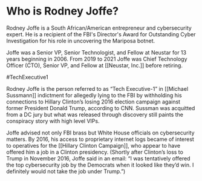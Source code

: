 # Who is Rodney Joffe?

Rodney Joffe is a South African/American entrepreneur and cybersecurity expert. He is a recipient of the FBI's Director's Award for Outstanding Cyber Investigation for his role in uncovering the Mariposa botnet.

Joffe was a Senior VP, Senior Technologist, and Fellow at Neustar for 13 years beginning in 2006. From 2019 to 2021 Joffe was Chief Technology Officer (CTO), Senior VP, and Fellow at [[Neustar, Inc.]] before retiring.

#TechExecutive1 

Rodney Joffe is the person referred to as “Tech Executive-1” in [[Michael Sussmann]] indictment for allegedly lying to the FBI by withholding his connections to Hillary Clinton’s losing 2016 election campaign against former President Donald Trump, according to CNN. Sussman was acquitted from a DC jury but what was released through discovery still paints the conspiracy story with high level VIPs.

Joffe advised not only FBI brass but White House officials on cybersecurity matters. By 2016, his access to proprietary internet logs became of interest to operatives for the [[Hillary Clinton Campaign]], who appear to have offered him a job in a Clinton presidency. (Shortly after Clinton’s loss to Trump in November 2016, Joffe said in an email: “I was tentatively offered the top cybersecurity job by the Democrats when it looked like they’d win. I definitely would not take the job under Trump.”)


  
